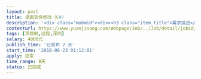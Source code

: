 ```yaml
---                
layout: post       
title: 桌面软件修改（C#)           
description: '<div class="mobmid"><div><h3 class="item_title">需求描述</h3><p>01.涉及到的软件：01.visual studio   02.DevExpress  03.access （即MDB数据）不联网的；<br/>02.要求做过相关桌面软件的；新手不要试；搞不定的；<br/>03.具体的线上沟通；</p></div><!--info end--></div>'     
contenturl: https://www.yuanjisong.com/Webpage/Job/../Job/detail/jobid/101610      
tags: [项目制,远程,深圳]            
salary: 4000元          
publish_time: '已发布 2 天'         
start_time: '2018-06-23 01:12:01'           
apply: 结束                   
time_range: 8天              
status: 已完成                  
---                 
```

